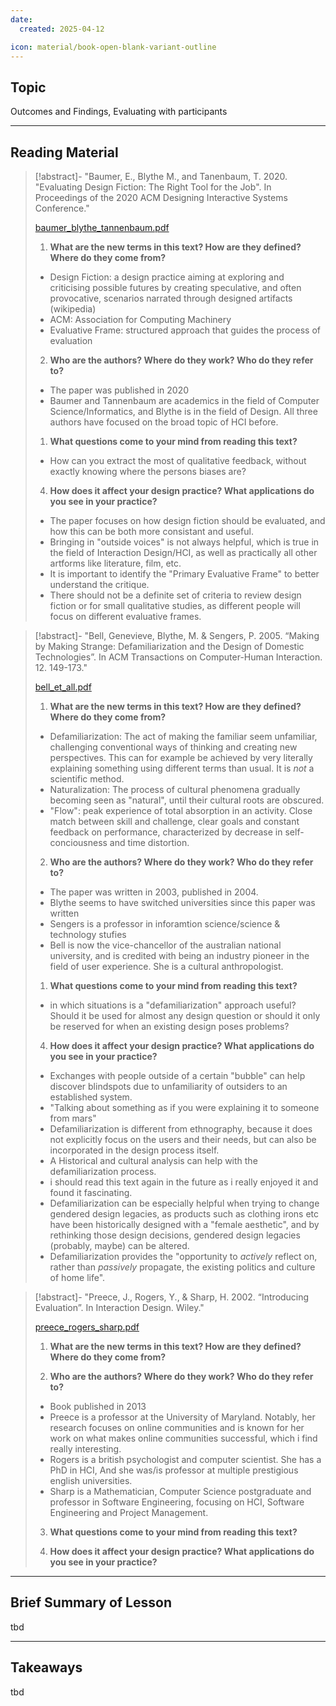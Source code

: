 ```yaml
---
date:
  created: 2025-04-12

icon: material/book-open-blank-variant-outline
---
```

## Topic
Outcomes and Findings, Evaluating with participants

___

## Reading Material

>[!abstract]- "Baumer, E., Blythe M., and Tanenbaum, T. 2020. "Evaluating Design Fiction: The Right Tool for the Job". In Proceedings of the 2020 ACM Designing Interactive Systems Conference."
>
>[baumer_blythe_tannenbaum.pdf](texts/week5/week5_baumer_blythe_tannenbaum.pdf)
>
>1) **What are the new terms in this text? How are they defined? Where do they come from?**
>- Design Fiction: a design practice aiming at exploring and criticising possible futures by creating speculative, and often provocative, scenarios narrated through designed artifacts (wikipedia)
>- ACM: Association for Computing Machinery
>- Evaluative Frame: structured approach that guides the process of evaluation
>
>2) **Who are the authors? Where do they work? Who do they refer to?**
>- The paper was published in 2020
>- Baumer and Tannenbaum are academics in the field of Computer Science/Informatics, and Blythe is in the field of Design. All three authors have focused on the broad topic of HCI before.
>
>1) **What questions come to your mind from reading this text?**
>- How can you extract the most of qualitative feedback, without exactly knowing where the persons biases are?
>
>4) **How does it affect your design practice? What applications do you see in your practice?**
>- The paper focuses on how design fiction should be evaluated, and how this can be both more consistant and useful.
>- Bringing in "outside voices" is not always helpful, which is true in the field of Interaction Design/HCI, as well as practically all other artforms like literature, film, etc.
>- It is important to identify the "Primary Evaluative Frame" to better understand the critique.
>- There should not be a definite set of criteria to review design fiction or for small qualitative studies, as different people will focus on different evaluative frames.

>[!abstract]- "Bell, Genevieve, Blythe, M. & Sengers, P. 2005. “Making by Making Strange: Defamiliarization and the Design of Domestic Technologies”. In ACM Transactions on Computer-Human Interaction. 12. 149-173."
>
>    [bell_et_all.pdf](texts/week5/week5_bell_et_all.pdf)
>
>1) **What are the new terms in this text? How are they defined? Where do they come from?** 
>- Defamiliarization: The act of making the familiar seem unfamiliar, challenging conventional ways of thinking and creating new perspectives. This can for example be achieved by very literally explaining something using different terms than usual. It is _not_ a scientific method.
>- Naturalization: The process of cultural phenomena gradually becoming seen as "natural", until their cultural roots are obscured.
>- "Flow": peak experience of total absorption in an activity. Close match between skill and challenge, clear goals and constant feedback on performance, characterized by decrease in self-conciousness and time distortion.
>
>2) **Who are the authors? Where do they work? Who do they refer to?**
>- The paper was written in 2003, published in 2004.
>- Blythe seems to have switched universities since this paper was written
>- Sengers is a professor in inforamtion science/science & technology stufies
>- Bell is now the vice-chancellor of the australian national university, and is credited with being an industry pioneer in the field of user experience. She is a cultural anthropologist.
>
>1) **What questions come to your mind from reading this text?**
>- in which situations is a "defamiliarization" approach useful? Should it be used for almost any design question or should it only be reserved for when an existing design poses problems?
>
>4) **How does it affect your design practice? What applications do you see in your practice?**
>- Exchanges with people outside of a certain "bubble" can help discover blindspots due to unfamiliarity of outsiders to an established system.
>- "Talking about something as if you were explaining it to someone from mars"
>- Defamiliarization is different from ethnography, because it does not explicitly focus on the users and their needs, but can also be incorporated in the design process itself.
>- A Historical and cultural analysis can help with the defamiliarization process.
>- i should read this text again in the future as i really enjoyed it and found it fascinating.
>- Defamiliarization can be especially helpful when trying to change gendered design legacies, as products such as clothing irons etc have been historically designed with a "female aesthetic", and by rethinking those design decisions, gendered design legacies (probably, maybe) can be altered.
>- Defamiliarization provides the "opportunity to _actively_ reflect on, rather than _passively_ propagate, the existing politics and culture of home life".

>[!abstract]- "Preece, J., Rogers, Y., & Sharp, H. 2002. “Introducing Evaluation”. In Interaction Design. Wiley."
>
>[preece_rogers_sharp.pdf](texts/week5/week5_preece_rogers_sharp.pdf)
>
>1) **What are the new terms in this text? How are they defined? Where do they come from?**
>
>2) **Who are the authors? Where do they work? Who do they refer to?**
>- Book published in 2013
>- Preece is a professor at the University of Maryland. Notably, her research focuses on online communities and is known for her work on what makes online communities successful, which i find really interesting.
>- Rogers is a british psychologist and computer scientist. She has a PhD in HCI, And she was/is professor at multiple prestigious english universities.
>- Sharp is a Mathematician, Computer Science postgraduate and professor in Software Engineering, focusing on HCI, Software Engineering and Project Management.
>
>3) **What questions come to your mind from reading this text?**
>
>4) **How does it affect your design practice? What applications do you see in your practice?**
>

___

## Brief Summary of Lesson
tbd

___

## Takeaways
tbd
